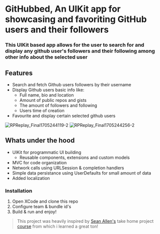# GitHubbed, An UIKit app for showcasing and favoriting GitHub users and their followers

### This UIKit based app allows for the user to search for and display any github user's followers and their following among other info about the selected user

## Features
* Search and fetch Github users followers by their username
* Display Github users basic info like:
  - Full name, bio and location
  - Amount of public repos and gists
  - The amount of followers and following
  - Users time of creation
* Favourite and display certain selected github users

![RPReplay_Final1705244119-2](https://github.com/Yahimoh/Githubbed/assets/93605866/5f4df8ff-20c9-45fa-a01a-301d6cbcb737)
![RPReplay_Final1705244256-2](https://github.com/Yahimoh/Githubbed/assets/93605866/fbf9fd30-e81b-42e4-ad90-bbf207de8a3a)

## Whats under the hood
* UIKit for programmatic UI building
  - Reusable components, extensions and custom models
* MVC for code organization
* Network calls using URLSession & completion handlers
* Simple data persistance using UserDefaults for small amount of data
* Added localization

### Installation
1. Open XCode and clone this repo
2. Configure team & bundle id's
3. Build & run and enjoy!

> This project was heavily inspired by [Sean Allen's](https://github.com/SAllen0400) take home project [course](https://www.youtube.com/watch?v=JzngncpZLuw&t=24467s) from which i learned a great ton!